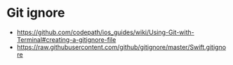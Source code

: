 # Git ignore
* https://github.com/codepath/ios_guides/wiki/Using-Git-with-Terminal#creating-a-gitignore-file
* https://raw.githubusercontent.com/github/gitignore/master/Swift.gitignore
